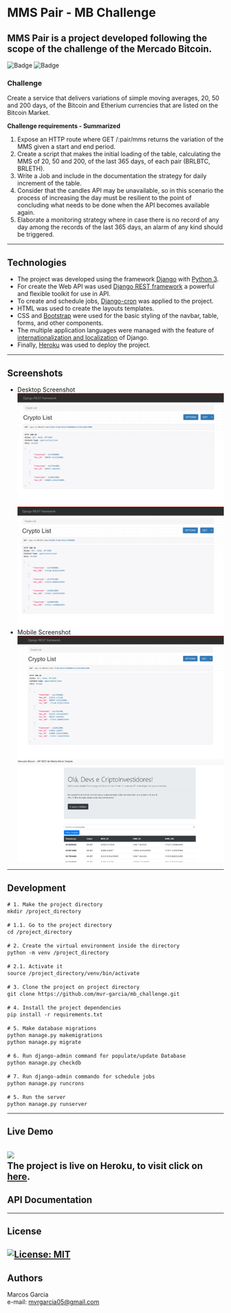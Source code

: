 MMS Pair - MB Challenge
======

MMS Pair is a project developed following the scope of the challenge of the Mercado Bitcoin.
------

![Badge](https://img.shields.io/badge/MB-MMS%20Pair-blue?style=for-the-badge&logo=appveyor)
![Badge](https://img.shields.io/badge/build-passing-brightgreen?style=for-the-badge&logo=appveyor)


### Challenge
Create a service that delivers variations of simple moving averages, 20, 50 and 200 days, of the Bitcoin and Etherium currencies that are listed on the Bitcoin Market.

**Challenge requirements - Summarized**

1. Expose an HTTP route where GET /:pair/mms returns the variation of the MMS given a start and end period.
2. Create a script that makes the initial loading of the table, calculating the MMS of 20, 50 and 200, of the last 365 days, of each pair (BRLBTC, BRLETH).
3. Write a Job and include in the documentation the strategy for daily increment of the
table.
4. Consider that the candles API may be unavailable, so in this scenario the process of increasing the day must be resilient to the point of concluding what needs to be done when the API becomes available again.
5. Elaborate a monitoring strategy where in case there is no record of any day among the records of the last 365 days, an alarm of any kind should be triggered.

------
## Technologies

* The project was developed using the framework [Django](https://www.djangoproject.com/) with [Python 3](https://www.python.org/).
* For create the Web API was used [Django REST framework](https://www.django-rest-framework.org/) a powerful and flexible toolkit for use in API.
* To create and schedule jobs, [Django-cron](https://django-cron.readthedocs.io/en/latest/installation.html) was applied to the project.
* HTML was used to create the layouts templates.
* CSS and [Bootstrap](https://getbootstrap.com/) were used for the basic styling of the navbar, table, forms, and other components.
* The multiple application languages were managed with the feature of [internationalization and localization](https://docs.djangoproject.com/en/3.0/topics/i18n/) of Django.
* Finally, [Heroku](www.heroku.com) was used to deploy the project.
------
## Screenshots

- Desktop Screenshot  
![](screenshots/1.png)  
![](screenshots/2.png)
- Mobile Screenshot  
![](screenshots/3.png)  
![](screenshots/4.png)
------
## Development 

```shell
# 1. Make the project directory
mkdir /project_directory

# 1.1. Go to the project directory
cd /project_directory

# 2. Create the virtual environment inside the directory
python -m venv /project_directory

# 2.1. Activate it
source /project_directory/venv/bin/activate

# 3. Clone the project on project directory
git clone https://github.com/mvr-garcia/mb_challenge.git

# 4. Install the project dependencies
pip install -r requirements.txt

# 5. Make database migrations
python manage.py makemigrations
python manage.py migrate

# 6. Run django-admin command for populate/update Database
python manage.py checkdb

# 7. Run django-admin commando for schedule jobs
python manage.py runcrons

# 5. Run the server
python manage.py runserver
```
------
## Live Demo

![](screenshots/heroku.png)  
The project is live on Heroku, to visit click on [here](https://daily-learn.herokuapp.com/).
------
## API Documentation

------
## License

[![License: MIT](https://img.shields.io/badge/License-MIT-red.svg)](https://opensource.org/licenses/MIT)
------
## Authors
Marcos Garcia   
e-mail: mvrgarcia05@gmail.com

